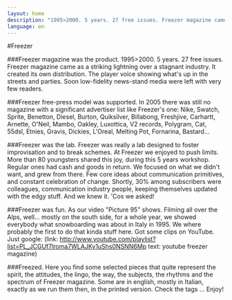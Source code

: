 ```yaml
---
layout: home
description: "1995>2000. 5 years. 27 free issues. Freezer magazine came as a striking lightning over a stagnant industry. It created its own distribution. | Freezer was really a lab designed to foster improvisation and to break schemes. At Freezer we enjoyed to push limits."
language: en
---
```

#Freezer

###Freezer magazine was the product.
1995>2000. 5 years. 27 free issues. Freezer magazine came as a striking lightning over a stagnant industry. It created its own distribution. The player voice showing what's up in the streets and parties. Soon low-fidelity news-stand media were left with very few readers.

###Freezer free-press model was supported.
In 2005 there was still no magazine with a significant advertiser list like Freezer's one: Nike, Swatch, Sprite, Benetton, Diesel, Burton, Quiksilver, Billabong, Freshjive, Carhartt, Arnette, O'Neil, Mambo, Oakley, Luxottica, V2 records, Polygram, Cat, 55dsl, Etnies, Gravis, Dickies, L'Oreal, Melting Pot, Fornarina, Bastard...

###Freezer was the lab.
Freezer was really a lab designed to foster improvisation and to break schemes. At Freezer we enjoyed to push limits. More than 80 youngsters shared this joy, during this 5 years workshop. Regular ones had cash and goods in return. We focused on what we didn't want, and grew from there. Few core ideas about communication primitives, and constant celebration of change. Shortly, 30% among subscribers were colleagues, communication industry people, keeping themselves updated with the edgy stuff. And we knew it. 'Cos we asked!

###Freezer was fun.
As our video "Picture 95" shows. Filming all over the Alps, well... mostly on the south side, for a whole year, we showed everybody what snowboarding was about in Italy in 1995. We where probably the first to do that kinda stuff here. Got some clips on YouTube. Just google: (link: http://www.youtube.com/playlist?list=PL_JCGUf7lroma7WLAJKy1uShs0NSNN6Mp text: youtube freezer magazine)

###Freezed.
Here you find some selected pieces that quite represent the spirit, the attitudes, the lingo, the way, the subjects, the rhythms and the spectrum of Freezer magazine. Some are in english, mostly in Italian, exactly as we run them then, in the printed version. Check the tags ... Enjoy!
